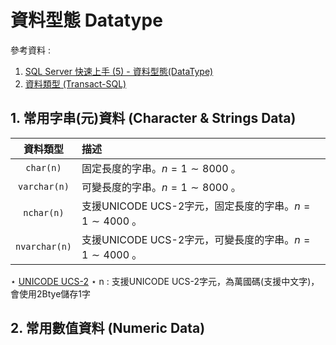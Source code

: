 # 資料型態 Datatype

參考資料 : 

1. [SQL Server 快速上手 (5) - 資料型態(DataType)](https://devbricker.github.io/post/database/sql-server/sqlserverbasic5/)
2. [資料類型 (Transact-SQL)](https://learn.microsoft.com/zh-tw/sql/t-sql/data-types/data-types-transact-sql?view=sql-server-ver16)



## 1. 常用字串(元)資料 (Character & Strings Data)

|   資料類型    | 描述                                                     |
| :-----------: | :------------------------------------------------------- |
|   `char(n)`   | 固定長度的字串。$n=1\sim 8000$ 。                        |
| `varchar(n)`  | 可變長度的字串。$n=1\sim 8000$ 。                        |
|  `nchar(n)`   | 支援UNICODE UCS-2字元，固定長度的字串。$n=1\sim 4000$ 。 |
| `nvarchar(n)` | 支援UNICODE UCS-2字元，可變長度的字串。$n=1\sim 4000$ 。 |

$\star$ [UNICODE UCS-2](https://idv.sinica.edu.tw/bear/charcodes/Section11.htm)
$\star$ n : 支援UNICODE UCS-2字元，為萬國碼(支援中文字)，會使用2Btye儲存1字



## 2. 常用數值資料 (Numeric Data)

